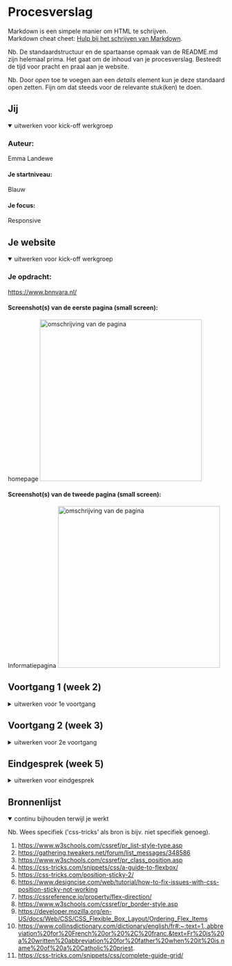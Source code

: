 # Procesverslag
Markdown is een simpele manier om HTML te schrijven.  
Markdown cheat cheet: [Hulp bij het schrijven van Markdown](https://github.com/adam-p/markdown-here/wiki/Markdown-Cheatsheet).

Nb. De standaardstructuur en de spartaanse opmaak van de README.md zijn helemaal prima. Het gaat om de inhoud van je procesverslag. Besteedt de tijd voor pracht en praal aan je website.

Nb. Door *open* toe te voegen aan een *details* element kun je deze standaard open zetten. Fijn om dat steeds voor de relevante stuk(ken) te doen.





## Jij

<details open>
<summary>uitwerken voor kick-off werkgroep</summary>

### Auteur:
Emma Landewe

#### Je startniveau:
Blauw

#### Je focus:
Responsive
 
</details>





## Je website

<details open>
<summary>uitwerken voor kick-off werkgroep</summary>

### Je opdracht:
https://www.bnnvara.nl/

#### Screenshot(s) van de eerste pagina (small screen): 
homepage
<img src="images/homepage.jpg" width="375px" alt="omschrijving van de pagina">

#### Screenshot(s) van de tweede pagina (small screen):
Informatiepagina
<img src="images/informatiepage.jpg" width="375px" alt="omschrijving van de pagina">
 
</details>

## Voortgang 1 (week 2)

<details>
<summary>uitwerken voor 1e voortgang</summary>

### Stand van zaken
Wat ging er goed: correct semantische HTML schrijven. 
wat ging er niet goed: de elementen aanroepen in de CSS.


Screenshots HTML pagina:
<img src="images/pagina1-screenshot.png" width="375px" alt="screenshot HTML">
<img src="images/pagina1-screenshot2.png" width="375px" alt="screenshot HTML">
<img src="images/pagina2-screenshot.png" width="375px" alt="screenshot HTML">


### Verslag van meeting
hier na afloop snel de uitkomsten van de meeting vastleggen

- Zorg dat je CSS er netjes uit ziet zodat je makkelijk dingen terug kan vinden.
- Begin met het maken van flexbox en daarna pas de styling
- Nog veel werk te doen. 

</details>





## Voortgang 2 (week 3)

<details>
<summary>uitwerken voor 2e voortgang</summary>

### Stand van zaken
Ik heb grote stappen gemaakt op het gebied van CSS. alles staat netter geordend en is overzichtelijker. 
Ik ben begonnen met het implementeren van Flexbox en dat is goed gelukt. De site begint steeds meer op de echte site te lijken. 

### vragen voor tijdens de voortgang: 
- omdat ik position absolute heb gedaan wil de header niet meer sticky blijven? 
- moeten de opdrachten ook in de bronnenlijst
- .bodymargin -> mag dit? (Omdat we margin mee wouden geven aan de body, maar er stond nog een element in die geen margin moest hebben. En dat moet je al je verwijzingen aanpassen). 

### voortgang in foto's
<img src="images/voortgang2-css.png" width="375px" alt="screenshot CSS"> mediaquery's zijn toegevoegd aan de CSS. Dit maakt de site meer responsive. 

<img src="images/javascript-microinteractie.png" width="375px" alt="screenshot JAVA"> de microinteractie is aan de site toegevoegd. 


### Verslag van meeting
hier na afloop snel de uitkomsten van de meeting vastleggen

- Erg goed op weg laatste dingen nog aanvullen en responsive maken
- microinteractie is te simpel, kijk of je iets kunt doen wat meer past bij de site
- CSS is gestructureerder vormgegeven. 

</details>

## Eindgesprek (week 5)

<details>
<summary>uitwerken voor eindgesprek</summary>

### Stand van zaken
Aan het begin vond ik de lessen wat te snel gaan. Ik moest me helemaal opnieuw verdiepen in de stof en dat kostte me veel tijd. Toen ik eenmaal aan de slag ging merkte ik dat ik dingen begon te begrijpen. 

In het proces heb ik achteraf wel een aantal foutjes gemaakt. Mijn HTML had weinig lijsten waardoor het responsive maken van de site moeilijker ging. Ik heb achteraf nog veel tijd moeten besteden aan veel dingen zetten in een UL. 

Mijn CSS was een rommeltje. CSS is iets wat ik vanaf het begin lastig vond. Ik vond het moeilijk om elementen aan te roepen en daardoor werd mijn CSS lang en onoverzichtelijk. Het niet gebruiken van classes maakte het allemaal nog niet iets ingewikkelder. Ik heb een avond besteed aan het overzichtelijk maken hiervan en dat gaf me een stuk meer overzicht. 

Nog steeds is mijn CSS lang, maar door de comments heb ik meer overzicht. 

Ik heb een lange tijd aangeklooid met mijn micro-interactie. Om te beginnen met het bedenken van een micro-interactie. Ik begon met een microinteractie om het thema te veranderen. Na een voortgangsgesprek kwamen we tot de conclusie dat dat wellicht wat te simpel was en ben ik gegaan voor het opslaan van een artikel. Ik had achteraf wat meer willen spelen met Javascript maar had, hard gezegd, de tijd er niet voor. Daarom heb ik me vooral gericht op het responsive maken en een nette HTML en vormgeving. 

Ik ben erg tevreden over het eindresultaat (als je dat mag zeggen?). Ik heb veel geleerd en had mezelf voorgenomen bij elke les aanwezig te zijn. Ik heb voortgangen laten zien en heb meer kennis opgedaan. 

### Screenshot(s)

hier screenshot(s) van je eindresultaat: de code
<img src="images/voortganghtml-1.png" width="375px" alt="screenshot html"> HTML code -> semantisch
<img src="images/voortganghtml-2.png" width="375px" alt="screenshot html"> HTML code -> semantisch
<img src="images/voortgangCSS-1.png" width="375px" alt="screenshot CSS"> CSS code -> flexbox
<img src="images/voortgangCSS-2.png" width="375px" alt="screenshot CSS"> CSS code -> mediaquery
<img src="images/microinteractie.png" width="375px" alt="screenshot JS"> De microinteractie in javascript


eindresultaat:
<img src="images/phone-1.png" width="375px" alt="screenshot website phone formaat"> screenshot phone formaat
<img src="images/phone-2.png" width="375px" alt="screenshot website phone formaat"> screenshot phone formaat
<img src="images/tablet-1.png" width="375px" alt="screenshot website tablet formaat"> screenshot tablet formaat
<img src="images/tablet-2.png" width="375px" alt="screenshot website tablet formaat"> screenshot tablet formaat
<img src="images/tablet-3.png" width="375px" alt="screenshot website tablet formaat"> screenshot tablet formaat
<img src="images/desktop-1.png" width="375px" alt="screenshot website desktop formaat"> screenshot desktop formaat
<img src="images/desktop-2.png" width="375px" alt="screenshot website desktop formaat"> screenshot desktop formaat
<img src="images/desktop-3.png" width="375px" alt="screenshot website desktop formaat"> screenshot desktop formaat
</details>





## Bronnenlijst

<details open>
<summary>continu bijhouden terwijl je werkt</summary>

Nb. Wees specifiek ('css-tricks' als bron is bijv. niet specifiek genoeg).

1. https://www.w3schools.com/cssref/pr_list-style-type.asp 
2. https://gathering.tweakers.net/forum/list_messages/348586 
3. https://www.w3schools.com/cssref/pr_class_position.asp
4. https://css-tricks.com/snippets/css/a-guide-to-flexbox/ 
5. https://css-tricks.com/position-sticky-2/ 
6. https://www.designcise.com/web/tutorial/how-to-fix-issues-with-css-position-sticky-not-working 
7. https://cssreference.io/property/flex-direction/ 
8. https://www.w3schools.com/cssref/pr_border-style.asp 
9. https://developer.mozilla.org/en-US/docs/Web/CSS/CSS_Flexible_Box_Layout/Ordering_Flex_Items 
10. https://www.collinsdictionary.com/dictionary/english/fr#:~:text=1.,abbreviation%20for%20French%20or%20%2C%20franc.&text=Fr%20is%20a%20written%20abbreviation%20for%20father%20when%20it%20is,name%20of%20a%20Catholic%20priest. 
11. https://css-tricks.com/snippets/css/complete-guide-grid/ 

</details>